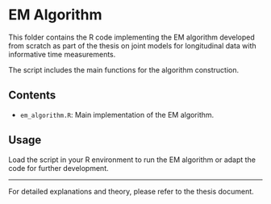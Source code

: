 # EM Algorithm

This folder contains the R code implementing the EM algorithm developed from scratch as part of the thesis on joint models for longitudinal data with informative time measurements.

The script includes the main functions for the algorithm construction.

## Contents

- `em_algorithm.R`: Main implementation of the EM algorithm.

## Usage

Load the script in your R environment to run the EM algorithm or adapt the code for further development.

---

For detailed explanations and theory, please refer to the thesis document.
